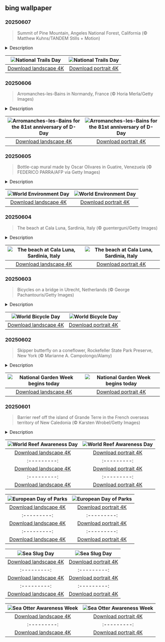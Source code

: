 ## bing wallpaper

### 20250607

> Summit of Pine Mountain, Angeles National Forest, California (© Matthew Kuhns/TANDEM Stills + Motion)

<details>
<summary>Description</summary>

> Today, we celebrate the paths that connect us with nature and adventure. Angeles National Forest in Southern California is home to towering pines and rugged ridgelines, and hosts a stretch of the legendary Pacific Crest Trail (PCT). Winding over about 2,650 miles from Mexico to Canada, the PCT is the ultimate thru-hiking dream. Designated a National Scenic Trail in 1968, it traverses seven national parks, 25 national forests, and provides a unique lens through which to experience the dramatic landscapes of the American West. But you don't need to go the distance to enjoy its magic. In Southern California, portions of the trail through the San Gabriel Mountains offer great views and rewarding day hikes.
> 
> This year, National Trails Day isn't just about adventure, it's also about stewardship. These trails need our love and care to stay wild and walkable. So, bring a trash bag, join a cleanup drive, or just spread the word about keeping trails pristine and thriving for generations to come.
> 
> 

</details>

| ![National Trails Day](https://cn.bing.com/th?id=OHR.PacificCrestTrail_EN-US8903844619_UHD.jpg&pid=hp&w=400&h=224&rs=1&c=4) | ![National Trails Day](https://cn.bing.com/th?id=OHR.PacificCrestTrail_EN-US8903844619_1080x1920.jpg&pid=hp&w=155&h=315&rs=1&c=4) |
|:---------:|:---------:|
| [Download landscape 4K](https://cn.bing.com/th?id=OHR.PacificCrestTrail_EN-US8903844619_UHD.jpg) | [Download portrait 4K](https://cn.bing.com/th?id=OHR.PacificCrestTrail_EN-US8903844619_1080x1920.jpg) |

### 20250606

> Arromanches-les-Bains in Normandy, France (© Horia Merla/Getty Images)

<details>
<summary>Description</summary>

> Today, on the anniversary of D-Day, we reflect on one of the most defining moments in modern history. On June 6, 1944, over 156,000 Allied troops landed on the beaches of Normandy, France, launching Operation Overlord, also known as D-Day. This complex assault, involving coordinated air, sea, and land forces, marked the beginning of the campaign to liberate Western Europe from Nazi control.
> 
> One of the key sites was Arromanches-les-Bains, pictured here. Though not among the initial landing beaches, this quiet coastal town became vital in the days that followed. It was here that the Allies built Mulberry harbor B, a massive, temporary port assembled in record time to offload troops, vehicles, and supplies. In the months after D-Day, more than 2.5 million men and 500,000 vehicles landed at Arromanches. Remnants of the harbor still lie offshore, a symbol of the ingenuity and planning behind the operation. Arromanches is also home to the Musée du Débarquement, the first museum dedicated to D-Day and the Battle of Normandy, a place where history lives on through stories of courage and resilience.
> 
> 

</details>

| ![Arromanches-les-Bains for the 81st anniversary of D-Day](https://cn.bing.com/th?id=OHR.NormandyBeach_EN-US8863709180_UHD.jpg&pid=hp&w=400&h=224&rs=1&c=4) | ![Arromanches-les-Bains for the 81st anniversary of D-Day](https://cn.bing.com/th?id=OHR.NormandyBeach_EN-US8863709180_1080x1920.jpg&pid=hp&w=155&h=315&rs=1&c=4) |
|:---------:|:---------:|
| [Download landscape 4K](https://cn.bing.com/th?id=OHR.NormandyBeach_EN-US8863709180_UHD.jpg) | [Download portrait 4K](https://cn.bing.com/th?id=OHR.NormandyBeach_EN-US8863709180_1080x1920.jpg) |

### 20250605

> Bottle-cap mural made by Oscar Olivares in Guatire, Venezuela (© FEDERICO PARRA/AFP via Getty Images)

<details>
<summary>Description</summary>

> A global shoutout to the planet we all call home. On World Environment Day, the world hits pause to reflect and act for a greener future. Led by the United Nations Environment Programme, this day has been observed annually on June 5 since 1973. This year, hosted by the Republic of Korea, the event focuses on ending plastic pollution. Plastic contamination has crept into every part of the world—from oceans and forests to our own bodies in the form of microplastics. This year's campaign aims to spark change at every level of society.
> 
> And that brings us to today's image, a mural that's turning heads and making a difference in Guatire, Venezuela. Local artist Oscar Olivares created one of the world's largest eco-murals, made entirely from plastic bottle caps. The over 4,000-square-foot artwork is made of 400,000 bottle caps and depicts two blue macaws spreading their wings across a once-plain cement wall. Children, seniors, and everyone in between rolled up their sleeves to glue caps, piece by piece, converting waste into something meaningful. Through this project, Olivares not only crafted something beautiful, but also sparked conversations about sustainability and showed people the power of collective action. Because sometimes, a big change starts with something as small as a bottle cap.
> 
> 

</details>

| ![World Environment Day](https://cn.bing.com/th?id=OHR.OlivaresMural_EN-US8824492734_UHD.jpg&pid=hp&w=400&h=224&rs=1&c=4) | ![World Environment Day](https://cn.bing.com/th?id=OHR.OlivaresMural_EN-US8824492734_1080x1920.jpg&pid=hp&w=155&h=315&rs=1&c=4) |
|:---------:|:---------:|
| [Download landscape 4K](https://cn.bing.com/th?id=OHR.OlivaresMural_EN-US8824492734_UHD.jpg) | [Download portrait 4K](https://cn.bing.com/th?id=OHR.OlivaresMural_EN-US8824492734_1080x1920.jpg) |

### 20250604

> The beach at Cala Luna, Sardinia, Italy (© guenterguni/Getty Images)

<details>
<summary>Description</summary>

> The island of Sardinia in Italy, with its rugged cliffs, secret beaches, and endless shades of blue, is undeniably a Mediterranean treasure. On the island's eastern coast lies Cala Luna, featured here—a beach in the Gulf of Orosei. Rising at the mouth of Rio Illune, this beach is at the end of the Codula di Luna canyon. It is a haven of golden sand, surrounded by white cliffs that rise more than 950 feet into the sky—perfect for rock climbing.
> 
> Here, the waters are shallow at first, before deepening into clear depths ideal for snorkeling, diving, and fishing. In the local Nuoro dialect, the word for 'luna,' Italian for 'moon', is rendered as 'elune,' a name that perfectly captures the essence of the beach's crescent shape.
> 
> 

</details>

| ![The beach at Cala Luna, Sardinia, Italy](https://cn.bing.com/th?id=OHR.CalaLuna_EN-US8760708047_UHD.jpg&pid=hp&w=400&h=224&rs=1&c=4) | ![The beach at Cala Luna, Sardinia, Italy](https://cn.bing.com/th?id=OHR.CalaLuna_EN-US8760708047_1080x1920.jpg&pid=hp&w=155&h=315&rs=1&c=4) |
|:---------:|:---------:|
| [Download landscape 4K](https://cn.bing.com/th?id=OHR.CalaLuna_EN-US8760708047_UHD.jpg) | [Download portrait 4K](https://cn.bing.com/th?id=OHR.CalaLuna_EN-US8760708047_1080x1920.jpg) |

### 20250603

> Bicycles on a bridge in Utrecht, Netherlands (© George Pachantouris/Getty Images)

<details>
<summary>Description</summary>

> If there's one place that brings the cycling spirit to life, it's the Netherlands. For World Bicycle Day, today's image captures bicycles lined up on a bridge in the Dutch city of Utrecht. More than half the journeys around the city happen on bikes, surpassing cars and other modes of travel. Nearly everyone lives within 15 minutes of essentials—and over 90% of residents can reach key places in just 10 minutes. This wasn't always the case. It was only in the 1970s, sparked by an oil crisis, rising car-related issues, and strong social movements, that the Netherlands started prioritizing bikes over cars. Since then, cities have embraced bike-friendly streets, dedicated lanes, and traffic lights for cyclists. And thanks to the famously flat landscape, cycling here feels as natural as walking.
> 
> 
> 
> 

</details>

| ![World Bicycle Day](https://cn.bing.com/th?id=OHR.BicyclesUtrecht_EN-US8449213938_UHD.jpg&pid=hp&w=400&h=224&rs=1&c=4) | ![World Bicycle Day](https://cn.bing.com/th?id=OHR.BicyclesUtrecht_EN-US8449213938_1080x1920.jpg&pid=hp&w=155&h=315&rs=1&c=4) |
|:---------:|:---------:|
| [Download landscape 4K](https://cn.bing.com/th?id=OHR.BicyclesUtrecht_EN-US8449213938_UHD.jpg) | [Download portrait 4K](https://cn.bing.com/th?id=OHR.BicyclesUtrecht_EN-US8449213938_1080x1920.jpg) |

### 20250602

> Skipper butterfly on a coneflower, Rockefeller State Park Preserve, New York (© Marianne A. Campolongo/Alamy)

<details>
<summary>Description</summary>

> This year, the first week of June marks National Garden Week—a time to celebrate the joy of gardening and the beauty it brings to our lives. Gardening not only connects us to nature but also boosts our mental health and physical well-being. Just spending time outdoors provides Vitamin D from the sun, which helps our bones stay strong and supports a healthy immune system.
> 
> Pictured here is a skipper butterfly taking a break from its quick, darting flight on a coneflower in New York's Rockefeller State Park Preserve. Native to North America, coneflowers and other members of the Echinacea genus are loved by both gardeners and pollinators for their hardy blooms and spiky centers. Whether you plant a few flowers or create a whole garden, this week is a perfect opportunity to get your hands in the dirt and enjoy the simple pleasures of nature.
> 
> 

</details>

| ![National Garden Week begins today](https://cn.bing.com/th?id=OHR.EchinaceaButterfly_EN-US8404044892_UHD.jpg&pid=hp&w=400&h=224&rs=1&c=4) | ![National Garden Week begins today](https://cn.bing.com/th?id=OHR.EchinaceaButterfly_EN-US8404044892_1080x1920.jpg&pid=hp&w=155&h=315&rs=1&c=4) |
|:---------:|:---------:|
| [Download landscape 4K](https://cn.bing.com/th?id=OHR.EchinaceaButterfly_EN-US8404044892_UHD.jpg) | [Download portrait 4K](https://cn.bing.com/th?id=OHR.EchinaceaButterfly_EN-US8404044892_1080x1920.jpg) |

### 20250601

> Barrier reef off the island of Grande Terre in the French overseas territory of New Caledonia (© Karsten Wrobel/Getty Images)

<details>
<summary>Description</summary>

> 'Life under the sea is better than anything they got up there,' Sebastian the crab once told Ariel. But are we doing enough to protect that underwater world? On June 1, we celebrate World Reef Awareness Day, a time to recognize the beauty—and fragility—of coral reef ecosystems. One magnificent example is the New Caledonian barrier reef, which wraps around Grande Terre, New Caledonia's largest island. At over 930 miles long, it's one of the longest continuous barrier reefs in the world. Its vast 9,300-square-mile lagoon is home to over 2,300 fish species, endangered dugongs, green sea turtles, and migrating humpback whales.
> 
> Reefs like this face growing threats—from pollution, mining runoff, rising ocean temperatures, and even harmful chemicals in some sunscreens. Increased tourism can also strain these fragile ecosystems. This World Reef Awareness Day, commit to reef-friendly choices: use reef-safe sunscreen, reduce plastic waste, and support conservation efforts in your community or online.
> 
> 

</details>

| ![World Reef Awareness Day](https://cn.bing.com/th?id=OHR.GrandeTerreReef_EN-US8351815569_UHD.jpg&pid=hp&w=400&h=224&rs=1&c=4) | ![World Reef Awareness Day](https://cn.bing.com/th?id=OHR.GrandeTerreReef_EN-US8351815569_1080x1920.jpg&pid=hp&w=155&h=315&rs=1&c=4) |
|:---------:|:---------:|
| [Download landscape 4K](https://cn.bing.com/th?id=OHR.GrandeTerreReef_EN-US8351815569_UHD.jpg) | [Download portrait 4K](https://cn.bing.com/th?id=OHR.GrandeTerreReef_EN-US8351815569_1080x1920.jpg) |.jpg&pid=hp&w=400&h=224&rs=1&c=4) | ![World Otter Day](https://cn.bing.com/th?id=OHR.KelpOtter_EN-US4867923884_1080x1920.jpg&pid=hp&w=155&h=315&rs=1&c=4) |
|:---------:|:---------:|
| [Download landscape 4K](https://cn.bing.com/th?id=OHR.KelpOtter_EN-US4867923884_UHD.jpg) | [Download portrait 4K](https://cn.bing.com/th?id=OHR.KelpOtter_EN-US4867923884_1080x1920.jpg) |p&w=155&h=315&rs=1&c=4) |
|:---------:|:---------:|
| [Download landscape 4K](https://cn.bing.com/th?id=OHR.ArlingtonSunrise_EN-US4503302075_UHD.jpg) | [Download portrait 4K](https://cn.bing.com/th?id=OHR.ArlingtonSunrise_EN-US4503302075_1080x1920.jpg) | landscape 4K](https://cn.bing.com/th?id=OHR.ButchartFlowers_EN-US3361647368_UHD.jpg) | [Download portrait 4K](https://cn.bing.com/th?id=OHR.ButchartFlowers_EN-US3361647368_1080x1920.jpg) |year—made famous by Henrik Ibsen's play 'Peer Gynt.'
> 
> 

</details>

| ![European Day of Parks](https://cn.bing.com/th?id=OHR.JotunheimenPark_EN-US4200824377_UHD.jpg&pid=hp&w=400&h=224&rs=1&c=4) | ![European Day of Parks](https://cn.bing.com/th?id=OHR.JotunheimenPark_EN-US4200824377_1080x1920.jpg&pid=hp&w=155&h=315&rs=1&c=4) |
|:---------:|:---------:|
| [Download landscape 4K](https://cn.bing.com/th?id=OHR.JotunheimenPark_EN-US4200824377_UHD.jpg) | [Download portrait 4K](https://cn.bing.com/th?id=OHR.JotunheimenPark_EN-US4200824377_1080x1920.jpg) | |) |
|:---------:|:---------:|
| [Download landscape 4K](https://cn.bing.com/th?id=OHR.LeopardMother_EN-US6709981831_UHD.jpg) | [Download portrait 4K](https://cn.bing.com/th?id=OHR.LeopardMother_EN-US6709981831_1080x1920.jpg) |&rs=1&c=4) | ![Minnesota State Capitol in St. Paul, Minnesota](https://cn.bing.com/th?id=OHR.MinnesotaRotunda_EN-US6605011856_1080x1920.jpg&pid=hp&w=155&h=315&rs=1&c=4) |
|:---------:|:---------:|
| [Download landscape 4K](https://cn.bing.com/th?id=OHR.MinnesotaRotunda_EN-US6605011856_UHD.jpg) | [Download portrait 4K](https://cn.bing.com/th?id=OHR.MinnesotaRotunda_EN-US6605011856_1080x1920.jpg) |R.CuteChameleon_EN-US6483346105_1080x1920.jpg) |30_UHD.jpg) | [Download portrait 4K](https://cn.bing.com/th?id=OHR.SealRiver_EN-US6267835630_1080x1920.jpg) |e a more fitting name. Someone call Terry.
> 
> 

</details>

| ![Sea Slug Day](https://cn.bing.com/th?id=OHR.SeaAngel_EN-US5531672696_UHD.jpg&pid=hp&w=400&h=224&rs=1&c=4) | ![Sea Slug Day](https://cn.bing.com/th?id=OHR.SeaAngel_EN-US5531672696_1080x1920.jpg&pid=hp&w=155&h=315&rs=1&c=4) |
|:---------:|:---------:|
| [Download landscape 4K](https://cn.bing.com/th?id=OHR.SeaAngel_EN-US5531672696_UHD.jpg) | [Download portrait 4K](https://cn.bing.com/th?id=OHR.SeaAngel_EN-US5531672696_1080x1920.jpg) |OHR.DarkSkyAcadia_EN-US6966527964_1080x1920.jpg) |.bing.com/th?id=OHR.GoldenJellyfish_EN-US6743816471_1080x1920.jpg&pid=hp&w=155&h=315&rs=1&c=4) |
|:---------:|:---------:|
| [Download landscape 4K](https://cn.bing.com/th?id=OHR.GoldenJellyfish_EN-US6743816471_UHD.jpg) | [Download portrait 4K](https://cn.bing.com/th?id=OHR.GoldenJellyfish_EN-US6743816471_1080x1920.jpg) |ng.com/th?id=OHR.LastDollarRoad_EN-US7923638318_UHD.jpg&pid=hp&w=400&h=224&rs=1&c=4) | ![First day of autumn](https://cn.bing.com/th?id=OHR.LastDollarRoad_EN-US7923638318_1080x1920.jpg&pid=hp&w=155&h=315&rs=1&c=4) |
|:---------:|:---------:|
| [Download landscape 4K](https://cn.bing.com/th?id=OHR.LastDollarRoad_EN-US7923638318_UHD.jpg) | [Download portrait 4K](https://cn.bing.com/th?id=OHR.LastDollarRoad_EN-US7923638318_1080x1920.jpg) |ppers who hunted otters to near extinction before they were protected by law. Although sea otter populations have rebounded, they are still considered endangered. Otters live along the Pacific Coast of North America, from California up to Alaska. Although they can walk on land, they almost never find the need or desire to, even when it's nap time. When they're ready for a snooze, they'll raft up, wrap themselves in a strand of kelp to keep them from drifting away, and recline on the world's biggest waterbed.

</details>

| ![Sea Otter Awareness Week](https://cn.bing.com/th?id=OHR.SitkaOtters_EN-US7714053956_UHD.jpg&pid=hp&w=400&h=224&rs=1&c=4) | ![Sea Otter Awareness Week](https://cn.bing.com/th?id=OHR.SitkaOtters_EN-US7714053956_1080x1920.jpg&pid=hp&w=155&h=315&rs=1&c=4) |
|:---------:|:---------:|
| [Download landscape 4K](https://cn.bing.com/th?id=OHR.SitkaOtters_EN-US7714053956_UHD.jpg) | [Download portrait 4K](https://cn.bing.com/th?id=OHR.SitkaOtters_EN-US7714053956_1080x1920.jpg) |oo_EN-US7569665443_UHD.jpg&pid=hp&w=400&h=224&rs=1&c=4) | ![World Bamboo Day](https://cn.bing.com/th?id=OHR.ArashiyamaBamboo_EN-US7569665443_1080x1920.jpg&pid=hp&w=155&h=315&rs=1&c=4) |
|:---------:|:---------:|
| [Download landscape 4K](https://cn.bing.com/th?id=OHR.ArashiyamaBamboo_EN-US7569665443_UHD.jpg) | [Download portrait 4K](https://cn.bing.com/th?id=OHR.ArashiyamaBamboo_EN-US7569665443_1080x1920.jpg) |